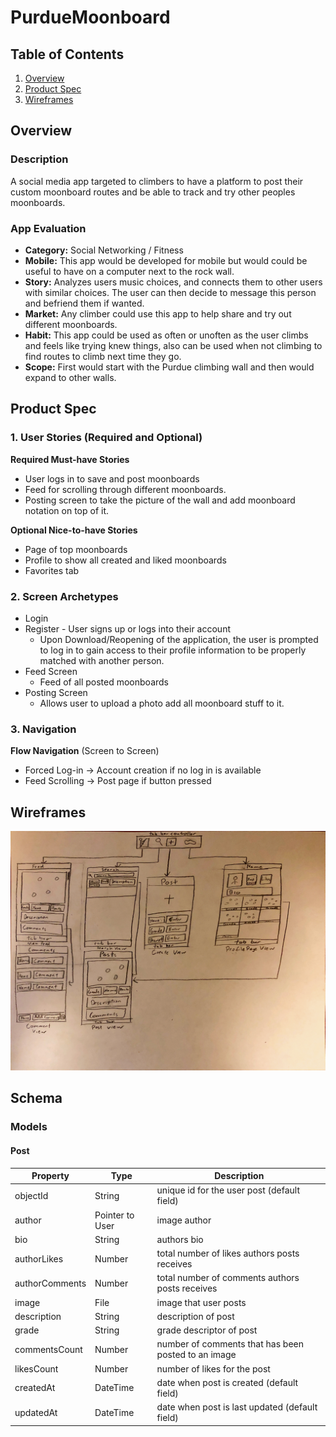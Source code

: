 # PurdueMoonboard
## Table of Contents
1. [Overview](#Overview)
1. [Product Spec](#Product-Spec)
1. [Wireframes](#Wireframes)

## Overview
### Description
A social media app targeted to climbers to have a platform to post their custom moonboard routes and be able to track and try other peoples moonboards.

### App Evaluation
- **Category:** Social Networking / Fitness
- **Mobile:** This app would be  developed for mobile but would could be useful to have on a computer next to the rock wall.
- **Story:** Analyzes users music choices, and connects them to other users with similar choices. The user can then decide to message this person and befriend them if wanted.
- **Market:** Any climber could use this app to help share and try out different moonboards.
- **Habit:** This app could be used as often or unoften as the user climbs and feels like trying knew things, also can be used when not climbing to find routes to climb next time they go.
- **Scope:** First would start with the Purdue climbing wall and then would expand to other walls.

## Product Spec
### 1. User Stories (Required and Optional)

**Required Must-have Stories**

* User logs in to save and post moonboards
* Feed for scrolling through different moonboards.
* Posting screen to take the picture of the wall and add moonboard notation on top of it.

**Optional Nice-to-have Stories**

* Page of top moonboards
* Profile to show all created and liked moonboards
* Favorites tab 

### 2. Screen Archetypes

* Login 
* Register - User signs up or logs into their account
   * Upon Download/Reopening of the application, the user is prompted to log in to gain access to their profile information to be properly matched with another person. 
* Feed Screen
   * Feed of all posted moonboards
* Posting Screen 
   * Allows user to upload a photo add all moonboard stuff to it.


### 3. Navigation

**Flow Navigation** (Screen to Screen)
* Forced Log-in -> Account creation if no log in is available
* Feed Scrolling -> Post page if button pressed

## Wireframes
![](https://github.com/PurdueMoonboard/PurdueMoonboard/blob/master/Wireframe.JPG)

## Schema
### Models
#### Post

   | Property      | Type     | Description |
   | ------------- | -------- | ------------|
   | objectId      | String   | unique id for the user post (default field) |
   | author        | Pointer to User| image author |
   | bio	   | String   | authors bio |
   | authorLikes   | Number   | total number of likes authors posts receives |
   | authorComments   | Number   | total number of comments authors posts receives |
   | image         | File     | image that user posts |
   | description   | String   | description of post |
   | grade         | String   | grade descriptor of post |
   | commentsCount | Number   | number of comments that has been posted to an image |
   | likesCount    | Number   | number of likes for the post |
   | createdAt     | DateTime | date when post is created (default field) |
   | updatedAt     | DateTime | date when post is last updated (default field) |

